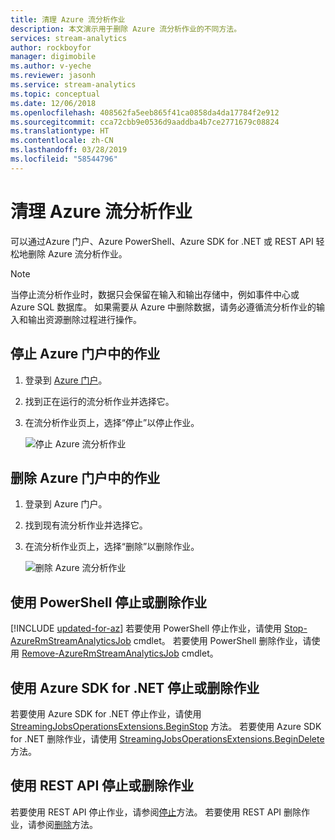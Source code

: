 ```yaml
---
title: 清理 Azure 流分析作业
description: 本文演示用于删除 Azure 流分析作业的不同方法。
services: stream-analytics
author: rockboyfor
manager: digimobile
ms.author: v-yeche
ms.reviewer: jasonh
ms.service: stream-analytics
ms.topic: conceptual
ms.date: 12/06/2018
ms.openlocfilehash: 408562fa5eeb865f41ca0858da4da17784f2e912
ms.sourcegitcommit: cca72cbb9e0536d9aaddba4b7ce2771679c08824
ms.translationtype: HT
ms.contentlocale: zh-CN
ms.lasthandoff: 03/28/2019
ms.locfileid: "58544796"
---
```

# <a name="clean-up-your-azure-stream-analytics-job"></a>清理 Azure 流分析作业

可以通过Azure 门户、Azure PowerShell、Azure SDK for .NET 或 REST API 轻松地删除 Azure 流分析作业。

>[!NOTE] 
>当停止流分析作业时，数据只会保留在输入和输出存储中，例如事件中心或 Azure SQL 数据库。 如果需要从 Azure 中删除数据，请务必遵循流分析作业的输入和输出资源删除过程进行操作。

## <a name="stop-a-job-in-azure-portal"></a>停止 Azure 门户中的作业

1. 登录到 [Azure 门户](https://portal.azure.cn)。 

2. 找到正在运行的流分析作业并选择它。

3. 在流分析作业页上，选择“停止”以停止作业。 

   ![停止 Azure 流分析作业](./media/stream-analytics-clean-up-your-job/stop-stream-analytics-job.png)

## <a name="delete-a-job-in-azure-portal"></a>删除 Azure 门户中的作业

1. 登录到 Azure 门户。 

2. 找到现有流分析作业并选择它。

3. 在流分析作业页上，选择“删除”以删除作业。 

   ![删除 Azure 流分析作业](./media/stream-analytics-clean-up-your-job/delete-stream-analytics-job.png)

## <a name="stop-or-delete-a-job-using-powershell"></a>使用 PowerShell 停止或删除作业

[!INCLUDE [updated-for-az](../../includes/updated-for-az.md)]
若要使用 PowerShell 停止作业，请使用 [Stop-AzureRmStreamAnalyticsJob](https://docs.microsoft.com/powershell/module/azurerm.streamanalytics/stop-azurermstreamanalyticsjob?view=azurermps-5.7.0) cmdlet。 若要使用 PowerShell 删除作业，请使用 [Remove-AzureRmStreamAnalyticsJob](https://docs.microsoft.com/powershell/module/azurerm.streamanalytics/Remove-AzureRmStreamAnalyticsJob?view=azurermps-5.7.0) cmdlet。

## <a name="stop-or-delete-a-job-using-azure-sdk-for-net"></a>使用 Azure SDK for .NET 停止或删除作业

若要使用 Azure SDK for .NET 停止作业，请使用 [StreamingJobsOperationsExtensions.BeginStop](https://docs.azure.cn/zh-cn/dotnet/api/microsoft.azure.management.streamanalytics.streamingjobsoperationsextensions.beginstop?view=azure-dotnet) 方法。 若要使用 Azure SDK for .NET 删除作业，请使用 [StreamingJobsOperationsExtensions.BeginDelete](https://docs.azure.cn/zh-cn/dotnet/api/microsoft.azure.management.streamanalytics.streamingjobsoperationsextensions.begindelete?view=azure-dotnet) 方法。

## <a name="stop-or-delete-a-job-using-rest-api"></a>使用 REST API 停止或删除作业

若要使用 REST API 停止作业，请参阅[停止](https://docs.microsoft.com/rest/api/streamanalytics/stream-analytics-job#stop)方法。 若要使用 REST API 删除作业，请参阅[删除](https://docs.microsoft.com/rest/api/streamanalytics/stream-analytics-job#delete)方法。

<!-- Update_Description: update meta properties -->
